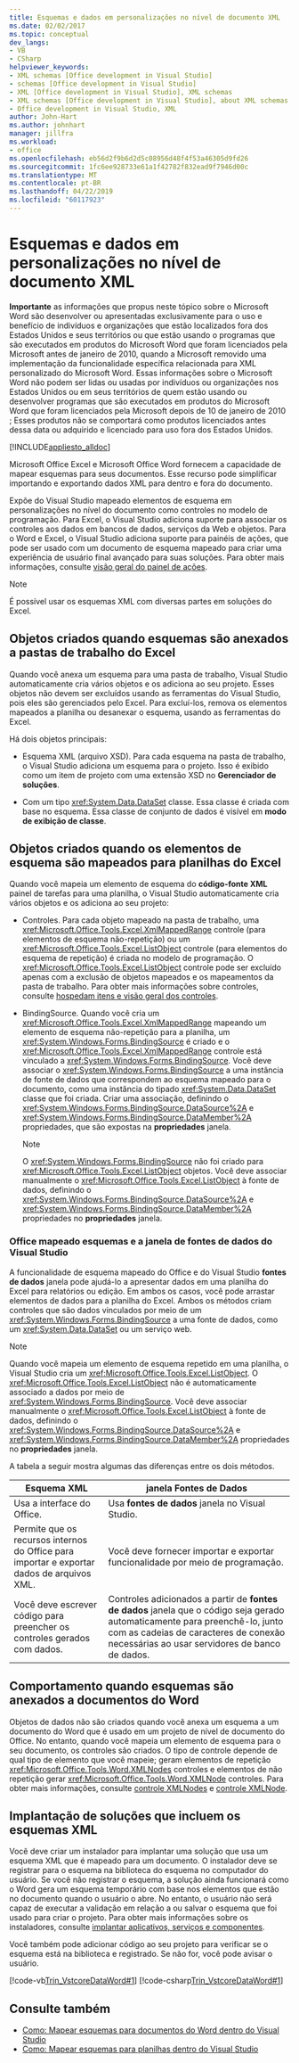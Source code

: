 ```yaml
---
title: Esquemas e dados em personalizações no nível de documento XML
ms.date: 02/02/2017
ms.topic: conceptual
dev_langs:
- VB
- CSharp
helpviewer_keywords:
- XML schemas [Office development in Visual Studio]
- schemas [Office development in Visual Studio]
- XML [Office development in Visual Studio], XML schemas
- XML schemas [Office development in Visual Studio], about XML schemas and data
- Office development in Visual Studio, XML
author: John-Hart
ms.author: johnhart
manager: jillfra
ms.workload:
- office
ms.openlocfilehash: eb56d2f9b6d2d5c08956d48f4f53a46305d9fd26
ms.sourcegitcommit: 1fc6ee928733e61a1f42782f832ead9f7946d00c
ms.translationtype: MT
ms.contentlocale: pt-BR
ms.lasthandoff: 04/22/2019
ms.locfileid: "60117923"
---
```

# <a name="xml-schemas-and-data-in-document-level-customizations"></a>Esquemas e dados em personalizações no nível de documento XML
  **Importante** as informações que propus neste tópico sobre o Microsoft Word são desenvolver ou apresentadas exclusivamente para o uso e benefício de indivíduos e organizações que estão localizados fora dos Estados Unidos e seus territórios ou que estão usando o programas que são executados em produtos do Microsoft Word que foram licenciados pela Microsoft antes de janeiro de 2010, quando a Microsoft removido uma implementação da funcionalidade específica relacionada para XML personalizado do Microsoft Word. Essas informações sobre o Microsoft Word não podem ser lidas ou usadas por indivíduos ou organizações nos Estados Unidos ou em seus territórios de quem estão usando ou desenvolver programas que são executados em produtos do Microsoft Word que foram licenciados pela Microsoft depois de 10 de janeiro de 2010 ; Esses produtos não se comportará como produtos licenciados antes dessa data ou adquirido e licenciado para uso fora dos Estados Unidos.

 [!INCLUDE[appliesto_alldoc](../vsto/includes/appliesto-alldoc-md.md)]

 Microsoft Office Excel e Microsoft Office Word fornecem a capacidade de mapear esquemas para seus documentos. Esse recurso pode simplificar importando e exportando dados XML para dentro e fora do documento.

 Expõe do Visual Studio mapeado elementos de esquema em personalizações no nível do documento como controles no modelo de programação. Para Excel, o Visual Studio adiciona suporte para associar os controles aos dados em bancos de dados, serviços da Web e objetos. Para o Word e Excel, o Visual Studio adiciona suporte para painéis de ações, que pode ser usado com um documento de esquema mapeado para criar uma experiência de usuário final avançado para suas soluções. Para obter mais informações, consulte [visão geral do painel de ações](../vsto/actions-pane-overview.md).

> [!NOTE]
>  É possível usar os esquemas XML com diversas partes em soluções do Excel.

## <a name="objects-created-when-schemas-are-attached-to-excel-workbooks"></a>Objetos criados quando esquemas são anexados a pastas de trabalho do Excel
 Quando você anexa um esquema para uma pasta de trabalho, Visual Studio automaticamente cria vários objetos e os adiciona ao seu projeto. Esses objetos não devem ser excluídos usando as ferramentas do Visual Studio, pois eles são gerenciados pelo Excel. Para excluí-los, remova os elementos mapeados a planilha ou desanexar o esquema, usando as ferramentas do Excel.

 Há dois objetos principais:

- Esquema XML (arquivo XSD). Para cada esquema na pasta de trabalho, o Visual Studio adiciona um esquema para o projeto. Isso é exibido como um item de projeto com uma extensão XSD no **Gerenciador de soluções**.

- Com um tipo <xref:System.Data.DataSet> classe. Essa classe é criada com base no esquema. Essa classe de conjunto de dados é visível em **modo de exibição de classe**.

## <a name="objects-created-when-schema-elements-are-mapped-to-excel-worksheets"></a>Objetos criados quando os elementos de esquema são mapeados para planilhas do Excel
 Quando você mapeia um elemento de esquema do **código-fonte XML** painel de tarefas para uma planilha, o Visual Studio automaticamente cria vários objetos e os adiciona ao seu projeto:

- Controles. Para cada objeto mapeado na pasta de trabalho, uma <xref:Microsoft.Office.Tools.Excel.XmlMappedRange> controle (para elementos de esquema não-repetição) ou um <xref:Microsoft.Office.Tools.Excel.ListObject> controle (para elementos do esquema de repetição) é criada no modelo de programação. O <xref:Microsoft.Office.Tools.Excel.ListObject> controle pode ser excluído apenas com a exclusão de objetos mapeados e os mapeamentos da pasta de trabalho. Para obter mais informações sobre controles, consulte [hospedam itens e visão geral dos controles](../vsto/host-items-and-host-controls-overview.md).

- BindingSource. Quando você cria um <xref:Microsoft.Office.Tools.Excel.XmlMappedRange> mapeando um elemento de esquema não-repetição para a planilha, um <xref:System.Windows.Forms.BindingSource> é criado e o <xref:Microsoft.Office.Tools.Excel.XmlMappedRange> controle está vinculado a <xref:System.Windows.Forms.BindingSource>. Você deve associar o <xref:System.Windows.Forms.BindingSource> a uma instância de fonte de dados que correspondem ao esquema mapeado para o documento, como uma instância do tipado <xref:System.Data.DataSet> classe que foi criada. Criar uma associação, definindo o <xref:System.Windows.Forms.BindingSource.DataSource%2A> e <xref:System.Windows.Forms.BindingSource.DataMember%2A> propriedades, que são expostas na **propriedades** janela.

    > [!NOTE]
    >  O <xref:System.Windows.Forms.BindingSource> não foi criado para <xref:Microsoft.Office.Tools.Excel.ListObject> objetos. Você deve associar manualmente o <xref:Microsoft.Office.Tools.Excel.ListObject> à fonte de dados, definindo o <xref:System.Windows.Forms.BindingSource.DataSource%2A> e <xref:System.Windows.Forms.BindingSource.DataMember%2A> propriedades no **propriedades** janela.

### <a name="office-mapped-schemas-and-the-visual-studio-data-sources-window"></a>Office mapeado esquemas e a janela de fontes de dados do Visual Studio
 A funcionalidade de esquema mapeado do Office e do Visual Studio **fontes de dados** janela pode ajudá-lo a apresentar dados em uma planilha do Excel para relatórios ou edição. Em ambos os casos, você pode arrastar elementos de dados para a planilha do Excel. Ambos os métodos criam controles que são dados vinculados por meio de um <xref:System.Windows.Forms.BindingSource> a uma fonte de dados, como um <xref:System.Data.DataSet> ou um serviço web.

> [!NOTE]
>  Quando você mapeia um elemento de esquema repetido em uma planilha, o Visual Studio cria um <xref:Microsoft.Office.Tools.Excel.ListObject>. O <xref:Microsoft.Office.Tools.Excel.ListObject> não é automaticamente associado a dados por meio de <xref:System.Windows.Forms.BindingSource>. Você deve associar manualmente o <xref:Microsoft.Office.Tools.Excel.ListObject> à fonte de dados, definindo o <xref:System.Windows.Forms.BindingSource.DataSource%2A> e <xref:System.Windows.Forms.BindingSource.DataMember%2A> propriedades no **propriedades** janela.

 A tabela a seguir mostra algumas das diferenças entre os dois métodos.

|Esquema XML|janela Fontes de Dados|
|----------------|-------------------------|
|Usa a interface do Office.|Usa **fontes de dados** janela no Visual Studio.|
|Permite que os recursos internos do Office para importar e exportar dados de arquivos XML.|Você deve fornecer importar e exportar funcionalidade por meio de programação.|
|Você deve escrever código para preencher os controles gerados com dados.|Controles adicionados a partir de **fontes de dados** janela que o código seja gerado automaticamente para preenchê-lo, junto com as cadeias de caracteres de conexão necessárias ao usar servidores de banco de dados.|

## <a name="behavior-when-schemas-are-attached-to-word-documents"></a>Comportamento quando esquemas são anexados a documentos do Word
 Objetos de dados não são criados quando você anexa um esquema a um documento do Word que é usado em um projeto de nível de documento do Office. No entanto, quando você mapeia um elemento de esquema para o seu documento, os controles são criados. O tipo de controle depende de qual tipo de elemento que você mapeie; geram elementos de repetição <xref:Microsoft.Office.Tools.Word.XMLNodes> controles e elementos de não repetição gerar <xref:Microsoft.Office.Tools.Word.XMLNode> controles. Para obter mais informações, consulte [controle XMLNodes](../vsto/xmlnodes-control.md) e [controle XMLNode](../vsto/xmlnode-control.md).

## <a name="deployment-of-solutions-that-include-xml-schemas"></a>Implantação de soluções que incluem os esquemas XML
 Você deve criar um instalador para implantar uma solução que usa um esquema XML que é mapeado para um documento. O instalador deve se registrar para o esquema na biblioteca do esquema no computador do usuário. Se você não registrar o esquema, a solução ainda funcionará como o Word gera um esquema temporário com base nos elementos que estão no documento quando o usuário o abre. No entanto, o usuário não será capaz de executar a validação em relação a ou salvar o esquema que foi usado para criar o projeto. Para obter mais informações sobre os instaladores, consulte [implantar aplicativos, serviços e componentes](../deployment/deploying-applications-services-and-components.md).

 Você também pode adicionar código ao seu projeto para verificar se o esquema está na biblioteca e registrado. Se não for, você pode avisar o usuário.

 [!code-vb[Trin_VstcoreDataWord#1](../vsto/codesnippet/VisualBasic/Trin_VstcoreDataWordVB/ThisDocument.vb#1)]
 [!code-csharp[Trin_VstcoreDataWord#1](../vsto/codesnippet/CSharp/Trin_VstcoreDataWordCS/ThisDocument.cs#1)]

## <a name="see-also"></a>Consulte também

- [Como: Mapear esquemas para documentos do Word dentro do Visual Studio](../vsto/how-to-map-schemas-to-word-documents-inside-visual-studio.md)
- [Como: Mapear esquemas para planilhas dentro do Visual Studio](../vsto/how-to-map-schemas-to-worksheets-inside-visual-studio.md)
